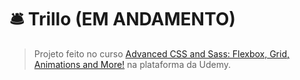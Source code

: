 # 🛎️ Trillo (EM ANDAMENTO)

> Projeto feito no curso [Advanced CSS and Sass: Flexbox, Grid, Animations and More!](https://www.udemy.com/course/advanced-css-and-sass/) na plataforma da Udemy.
